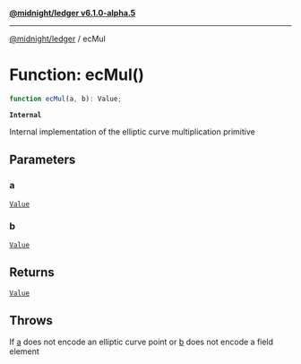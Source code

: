 [**@midnight/ledger v6.1.0-alpha.5**](../README.md)

***

[@midnight/ledger](../globals.md) / ecMul

# Function: ecMul()

```ts
function ecMul(a, b): Value;
```

**`Internal`**

Internal implementation of the elliptic curve multiplication primitive

## Parameters

### a

[`Value`](../type-aliases/Value.md)

### b

[`Value`](../type-aliases/Value.md)

## Returns

[`Value`](../type-aliases/Value.md)

## Throws

If [a](#ecmul) does not encode an elliptic curve point or [b](#ecmul)
does not encode a field element
